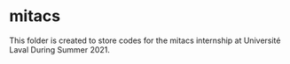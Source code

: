 # mitacs
This folder is created to store codes for the mitacs internship at Université Laval During Summer 2021.
